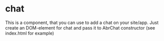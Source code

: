 # chat
This is a component, that you can use to add a chat on your site/app.
Just create an DOM-element for chat and pass it to AbrChat constructor (see index.html for example)
